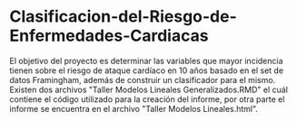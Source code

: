 # Clasificacion-del-Riesgo-de-Enfermedades-Cardiacas
El objetivo del proyecto es determinar las variables que mayor incidencia tienen sobre el riesgo de ataque cardíaco en 10 años basado en el set de datos Framingham, además de construir un clasificador para el mismo. Existen dos archivos "Taller Modelos Lineales Generalizados.RMD" el cuál contiene el código utilizado para la creación del informe, por otra parte el informe se encuentra en el archivo "Taller Modelos Lineales.html".
